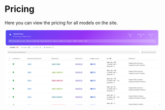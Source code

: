 # Pricing

Here you can view the pricing for all models on the site.

![Pricing](../assets/guide/pricing.png) 
